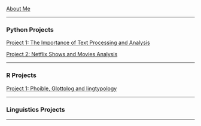 [About Me](/posts/about.md)

---
### Python Projects

[Project 1: The Importance of Text Processing and Analysis](/posts/dramatictext.md)

[Project 2: Netflix Shows and Movies Analysis](/posts/movies.md)
<!--<img src="images/dummy_thumbnail.jpg?raw=true"/>-->

<!--[Project 3 Title](http://example.com/)-->
<!--<img src="images/dummy_thumbnail.jpg?raw=true"/>-->

---
### R Projects
[Project 1: Phoible, Glottolog and lingtypology](/posts/phoible.md)

---
### Linguistics Projects

---
